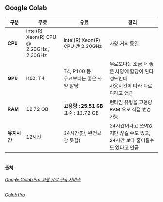 ## Google Colab

  | 구분 | 무료 | 유료 | 정리 |
  |---|---|---|---|
  | **CPU** | Intel(R) Xeon(R) CPU @ </br> 2.20GHz / 2.30GHz | Intel(R) Xeon(R) CPU @ 2.30GHz | 사양 거의 동일 |
  | **GPU** | K80, T4 | T4, P100 등 </br> 무료보다는 좋은 사양 할당 | 무료보다는 조금 더 좋은 사양에 할당이 된다 정도인데 </br> 사용시간에 따라 다르다라고 언급 |
  | **RAM** | 12.72 GB | **고용량 : 25.51 GB** </br> 표준 : 12.72 GB | 런타임 유형을 고용량 RAM 으로 직접 변경 가능 |
  | **유지시간** | 12시간 | 24시간(단, 완전보장 못함) | 24시간이라고 쓰여있지만 끊길 수도 있고, </br> 24시간 보다 줄어들수도 있다고 언급 |

#

#### 출처
###### [Google Colab Pro 코랩 유료 구독 서비스](https://sosomemo.tistory.com/48)
###### [Colab Pro](https://colab.research.google.com/signup)
